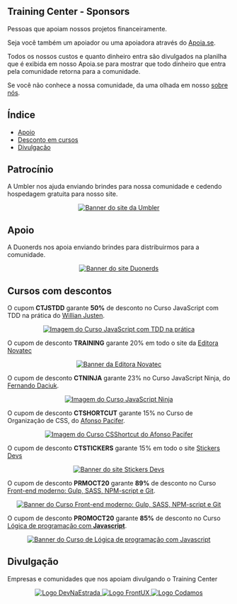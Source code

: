 ## Training Center - Sponsors

Pessoas que apoiam nossos projetos financeiramente.

Seja você também um apoiador ou uma apoiadora através do [Apoia.se](https://apoia.se/training-center).

Todos os nossos custos e quanto dinheiro entra são divulgados na planilha que é exibida em nosso Apoia.se para mostrar que todo dinheiro que entra pela comunidade retorna para a comunidade.

Se você não conhece a nossa comunidade, da uma olhada em nosso [sobre nós](https://github.com/training-center/sobre/).

## Índice

- [Apoio](#apoio)
- [Desconto em cursos](#cursos-com-descontos)
- [Divulgação](#divulga%C3%A7%C3%A3o)

## Patrocínio

A Umbler nos ajuda enviando brindes para nossa comunidade e cedendo hospedagem gratuita para nosso site.

<p align="center">
  <a href="https://www.umbler.com" title="Umbler">
    <img src="https://raw.githubusercontent.com/training-center/sponsors/master/img/banners/banner_umbler.png" alt="Banner do site da Umbler">
  </a>
</p>

## Apoio

A Duonerds nos apoia enviando brindes para distribuirmos para a comunidade.

<p align="center">
  <a href="https://duonerds.com.br" title="Duonerds">
    <img src="https://raw.githubusercontent.com/training-center/sponsors/master/img/banners/banner_duonerds-middle.png" alt="Banner do site Duonerds">
  </a>
</p>

## Cursos com descontos

O cupom **CTJSTDD** garante **50%** de desconto no Curso JavaScript com TDD na prática do [Willian Justen](https://github.com/willianjusten).

<p align="center">
  <a href="http://bit.ly/js-tdd-ct" title="Curso JavaScript com TDD na prática">
    <img src="https://raw.githubusercontent.com/training-center/sponsors/master/img/banners/banner_js-tdd.png" alt="Imagem do Curso JavaScript com TDD na prática">
  </a>
</p>

O cupom de desconto **TRAINING** garante 20% em todo o site da [Editora Novatec](http://novatec.com.br/)

<p align="center">
  <a href="http://novatec.com.br/" title="Editora Novatec">
    <img src="https://raw.githubusercontent.com/training-center/sponsors/master/img/banners/banner_novatec.png" alt="Banner da Editora Novatec">
  </a>
</p>

O cupom de desconto **CTNINJA** garante 23% no Curso JavaScript Ninja, do [Fernando Daciuk](https://github.com/fdaciuk).

<p align="center">
  <a href="https://blog.da2k.com.br/curso-javascript-ninja/" title="Curso JavaScript Ninja">
    <img src="https://raw.githubusercontent.com/training-center/sponsors/master/img/banners/banner_js-ninja.png" alt="Imagem do Curso JavaScript Ninja">
  </a>
</p>

O cupom de desconto **CTSHORTCUT** garante 15% no Curso de Organização de CSS, do [Afonso Pacifer](https://github.com/afonsopacifer).

<p align="center">
  <a href="https://csshortcut.github.io" title="Curso CSShortcut do Afonso Pacifer">
    <img src="https://raw.githubusercontent.com/training-center/sponsors/master/img/banners/banner_csshortcut.png" alt="Imagem do Curso CSShortcut do Afonso Pacifer">
  </a>
</p>

O cupom de desconto **CTSTICKERS** garante 15% em todo o site [Stickers Devs](https://www.stickersdevs.com.br/)

<p align="center">
  <a href="https://www.stickersdevs.com.br/" title="Stickers Devs">
    <img src="https://raw.githubusercontent.com/training-center/sponsors/master/img/banners/banner_stickersdevs.png" alt="Banner do site Stickers Devs">
  </a>
</p>

O cupom de desconto **PRMOCT20** garante **89%** de desconto no Curso [Front-end moderno: Gulp, SASS, NPM-script e Git](https://www.udemy.com/ferramentas-front-end-git-npm-script-gulp-e-sass/?couponCode=PRMOCT20).

<p align="center">
  <a href="https://www.udemy.com/ferramentas-front-end-git-npm-script-gulp-e-sass/?couponCode=PRMOCT20" title="Curso Front-end moderno: Gulp, SASS, NPM-script e Git">
    <img src="https://raw.githubusercontent.com/training-center/sponsors/master/img/banners/banner_frontend_workflow.png" alt="Banner do Curso Front-end moderno: Gulp, SASS, NPM-script e Git">
  </a>
</p>

O cupom de desconto **PROMOCT20** garante **85%** de desconto no Curso [Lógica de programação com **Javascript**](https://www.udemy.com/logica-de-programacao-com-javascript-iniciando-no-frontend/?couponCode=PROMOCT20).

<p align="center">
  <a href="https://www.udemy.com/logica-de-programacao-com-javascript-iniciando-no-frontend/?couponCode=PROMOCT20" title="Lógica de programação com Javascript">
    <img src="https://raw.githubusercontent.com/training-center/sponsors/master/img/banners/banner_LogicaJS.jpg" alt="Banner do Curso de Lógica de programação com Javascript">
  </a>
</p>

## Divulgação

Empresas e comunidades que nos apoiam divulgando o Training Center

<p align="center">
  <a href="http://bit.ly/dne-custom-mentoria" title="Dev na Estrada">
    <img src="http://devnaestrada.com.br/public/assets/img/devnaestrada.svg" alt="Logo DevNaEstrada">
  </a>
  <a href="http://frontux.com/" title="FrontUX">
    <img src="https://raw.githubusercontent.com/training-center/sponsors/master/img/frontux-logo.png" alt="Logo FrontUX">
  </a>
  <a href="https://www.codamos.club/" title="Codamos">
    <img src="https://raw.githubusercontent.com/training-center/sponsors/master/img/codamos-logo.png" alt="Logo Codamos">
  </a>
</p>
